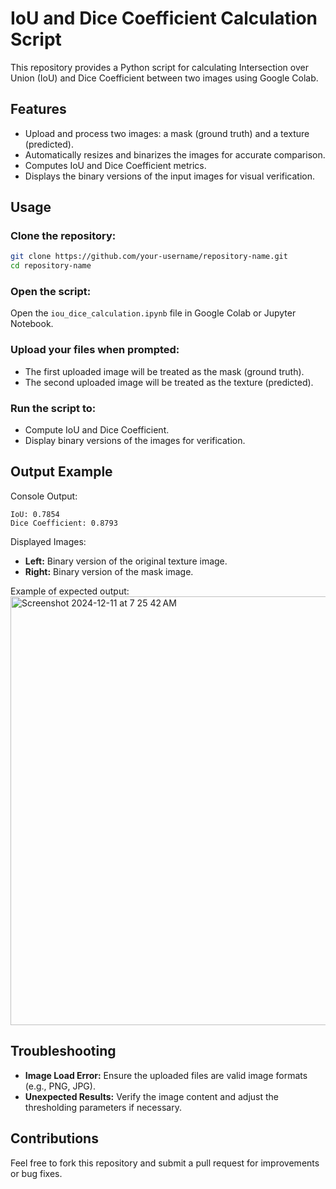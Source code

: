 # IoU and Dice Coefficient Calculation Script

This repository provides a Python script for calculating Intersection over Union (IoU) and Dice Coefficient between two images using Google Colab.

## Features
- Upload and process two images: a mask (ground truth) and a texture (predicted).
- Automatically resizes and binarizes the images for accurate comparison.
- Computes IoU and Dice Coefficient metrics.
- Displays the binary versions of the input images for visual verification.

## Usage

### Clone the repository:
```bash
git clone https://github.com/your-username/repository-name.git
cd repository-name
```

### Open the script:
Open the `iou_dice_calculation.ipynb` file in Google Colab or Jupyter Notebook.

### Upload your files when prompted:
- The first uploaded image will be treated as the mask (ground truth).
- The second uploaded image will be treated as the texture (predicted).

### Run the script to:
- Compute IoU and Dice Coefficient.
- Display binary versions of the images for verification.

## Output Example

Console Output:
```
IoU: 0.7854
Dice Coefficient: 0.8793
```

Displayed Images:
- **Left:** Binary version of the original texture image.
- **Right:** Binary version of the mask image.

Example of expected output:
<img width="686" alt="Screenshot 2024-12-11 at 7 25 42 AM" src="https://github.com/user-attachments/assets/5ed102e1-e415-47e9-b12c-454ffb454111">


## Troubleshooting
- **Image Load Error:** Ensure the uploaded files are valid image formats (e.g., PNG, JPG).
- **Unexpected Results:** Verify the image content and adjust the thresholding parameters if necessary.

## Contributions
Feel free to fork this repository and submit a pull request for improvements or bug fixes.

